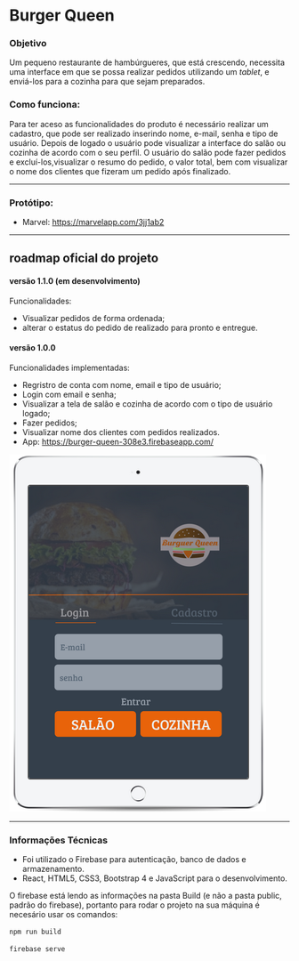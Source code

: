 # Burger Queen

### Objetivo

Um pequeno restaurante de hambúrgueres, que está crescendo, necessita uma
interface em que se possa realizar pedidos utilizando um _tablet_, e enviá-los
para a cozinha para que sejam preparados.  



### Como funciona:

Para ter aceso as funcionalidades do produto é necessário realizar um cadastro, que pode ser realizado inserindo  nome, e-mail, senha e tipo de usuário.
Depois de logado o usuário pode visualizar a interface do salão ou cozinha de acordo com o seu perfil. O usuário do salão pode fazer pedidos e excluí-los,visualizar o resumo do pedido, o valor total, bem com visualizar o nome dos clientes que fizeram um pedido após finalizado.

---

### Protótipo:

- Marvel: https://marvelapp.com/3jj1ab2

---
## roadmap oficial do projeto

#### versão 1.1.0 (em desenvolvimento)

Funcionalidades:
- Visualizar pedidos de forma ordenada;
- alterar o estatus do pedido de realizado para pronto e entregue.

#### versão 1.0.0

Funcionalidades implementadas:
- Regristro de conta com nome, email e tipo de usuário;
- Login com email e senha;
- Visualizar a tela de salão e cozinha de acordo com o tipo de usuário logado; 
- Fazer pedidos; 
- Visualizar nome dos clientes com pedidos realizados.
- App: https://burger-queen-308e3.firebaseapp.com/

![App](./src/images/burger.PNG)

---

### Informações Técnicas

- Foi utilizado o Firebase para autenticação, banco de dados e armazenamento. 
- React, HTML5, CSS3, Bootstrap 4 e JavaScript para o desenvolvimento.

O firebase está lendo as informações na pasta Build (e não a pasta public, padrão do firebase), portanto para rodar o projeto na sua máquina é necesário usar os comandos:


   ```sh
   npm run build
   ```

   
   ```sh
   firebase serve
   ```








